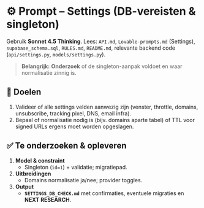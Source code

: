 # ⚙️ Prompt – Settings (DB-vereisten & singleton)

Gebruik **Sonnet 4.5 Thinking**. Lees: `API.md`, `Lovable-prompts.md` (Settings), `supabase_schema.sql`, `RULES.md`, `README.md`, relevante backend code (`api/settings.py`, `models/settings.py`).

> **Belangrijk:** **Onderzoek** of de singleton-aanpak voldoet en waar normalisatie zinnig is.

## 🎯 Doelen
1. Valideer of alle settings velden aanwezig zijn (venster, throttle, domains, unsubscribe, tracking pixel, DNS, email infra).
2. Bepaal of normalisatie nodig is (bijv. domains aparte tabel) of TTL voor signed URLs ergens moet worden opgeslagen.

## ✅ Te onderzoeken & opleveren
1. **Model & constraint**
   - Singleton (`id=1`) + validatie; migratiepad.
2. **Uitbreidingen**
   - Domains normalisatie ja/nee; provider toggles.
3. **Output**
   - **`SETTINGS_DB_CHECK.md`** met confirmaties, eventuele migraties en **NEXT RESEARCH**.
